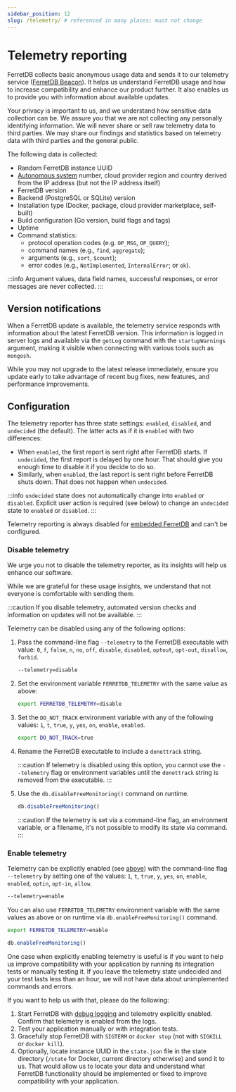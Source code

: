 ```yaml
---
sidebar_position: 12
slug: /telemetry/ # referenced in many places; must not change
---
```


# Telemetry reporting

FerretDB collects basic anonymous usage data and sends it to our telemetry service ([FerretDB Beacon](https://beacon.ferretdb.com)).
It helps us understand FerretDB usage and how to increase compatibility and enhance our product further.
It also enables us to provide you with information about available updates.

Your privacy is important to us, and we understand how sensitive data collection can be.
We assure you that we are not collecting any personally identifying information.
We will never share or sell raw telemetry data to third parties.
We may share our findings and statistics based on telemetry data with third parties and the general public.

The following data is collected:

- Random FerretDB instance UUID
- [Autonomous system](<https://en.wikipedia.org/wiki/Autonomous_system_(Internet)>) number,
  cloud provider region and country derived from the IP address (but not the IP address itself)
- FerretDB version
- Backend (PostgreSQL or SQLite) version
- Installation type (Docker, package, cloud provider marketplace, self-built)
- Build configuration (Go version, build flags and tags)
- Uptime
- Command statistics:
  - protocol operation codes (e.g. `OP_MSG`, `OP_QUERY`);
  - command names (e.g., `find`, `aggregate`);
  - arguments (e.g., `sort`, `$count`);
  - error codes (e.g., `NotImplemented`, `InternalError`; or `ok`).

:::info
Argument values, data field names, successful responses, or error messages are never collected.
:::

## Version notifications

When a FerretDB update is available,
the telemetry service responds with information about the latest FerretDB version.
This information is logged in server logs and available via the `getLog` command with the `startupWarnings` argument, making it visible when connecting with various tools such as `mongosh`.

While you may not upgrade to the latest release immediately,
ensure you update early to take advantage of recent bug fixes, new features, and performance improvements.

## Configuration

The telemetry reporter has three state settings: `enabled`, `disabled`, and `undecided` (the default).
The latter acts as if it is `enabled` with two differences:

- When `enabled`, the first report is sent right after FerretDB starts.
  If `undecided`, the first report is delayed by one hour.
  That should give you enough time to disable it if you decide to do so.
- Similarly, when `enabled`, the last report is sent right before FerretDB shuts down.
  That does not happen when `undecided`.

:::info
`undecided` state does not automatically change into `enabled` or `disabled`.
Explicit user action is required (see below) to change an `undecided` state to `enabled` or `disabled`.
:::

Telemetry reporting is always disabled for [embedded FerretDB](https://pkg.go.dev/github.com/FerretDB/FerretDB/ferretdb)
and can't be configured.

### Disable telemetry

We urge you not to disable the telemetry reporter, as its insights will help us enhance our software.

While we are grateful for these usage insights, we understand that not everyone is comfortable with sending them.

:::caution
If you disable telemetry, automated version checks and information on updates will not be available.
:::

Telemetry can be disabled using any of the following options:

1. Pass the command-line flag `--telemetry` to the FerretDB executable with value:
   `0`, `f`, `false`, `n`, `no`, `off`, `disable`, `disabled`, `optout`, `opt-out`, `disallow`, `forbid`.

   ```sh
   --telemetry=disable
   ```

2. Set the environment variable `FERRETDB_TELEMETRY` with the same value as above:

   ```sh
   export FERRETDB_TELEMETRY=disable
   ```

3. Set the `DO_NOT_TRACK` environment variable with any of the following values:
   `1`, `t`, `true`, `y`, `yes`, `on`, `enable`, `enabled`.

   ```sh
   export DO_NOT_TRACK=true
   ```

4. Rename the FerretDB executable to include a `donottrack` string.

   :::caution
   If telemetry is disabled using this option, you cannot use the `--telemetry` flag or environment variables
   until the `donottrack` string is removed from the executable.
   :::

5. Use the `db.disableFreeMonitoring()` command on runtime.

   ```js
   db.disableFreeMonitoring()
   ```

   :::caution
   If the telemetry is set via a command-line flag, an environment variable, or a filename, it's not possible
   to modify its state via command.
   :::

### Enable telemetry

Telemetry can be explicitly enabled (see [above](#configuration)) with the command-line flag `--telemetry`
by setting one of the values:
`1`, `t`, `true`, `y`, `yes`, `on`, `enable`, `enabled`, `optin`, `opt-in`, `allow`.

```sh
--telemetry=enable
```

You can also use `FERRETDB_TELEMETRY` environment variable with the same values as above
or on runtime via `db.enableFreeMonitoring()` command.

```sh
export FERRETDB_TELEMETRY=enable
```

```js
db.enableFreeMonitoring()
```

One case when explicitly enabling telemetry is useful is if you want to help us improve compatibility
with your application by running its integration tests or manually testing it.
If you leave the telemetry state undecided and your test lasts less than an hour,
we will not have data about unimplemented commands and errors.

If you want to help us with that, please do the following:

1. Start FerretDB with [debug logging](configuration/flags.md) and telemetry explicitly enabled.
   Confirm that telemetry is enabled from the logs.
2. Test your application manually or with integration tests.
3. Gracefully stop FerretDB with `SIGTERM` or `docker stop` (not with `SIGKILL` or `docker kill`).
4. Optionally, locate instance UUID in the `state.json` file in the state directory
   (`/state` for Docker, current directory otherwise) and send it to us.
   That would allow us to locate your data and understand what FerretDB functionality
   should be implemented or fixed to improve compatibility with your application.
